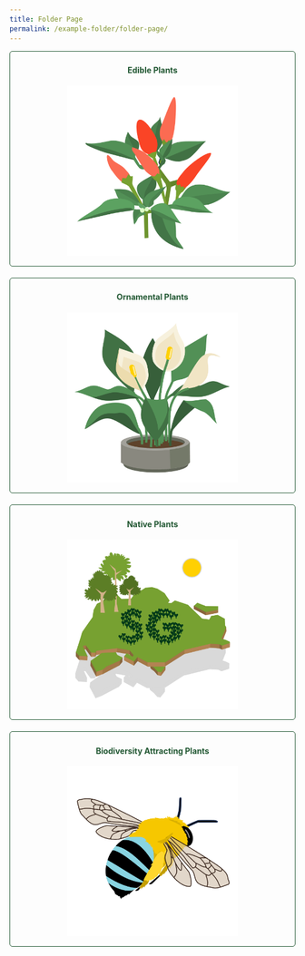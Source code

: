 ```yaml
---
title: Folder Page
permalink: /example-folder/folder-page/
---
```

<style>
	.wrapper {
		display: grid;
		grid-template-columns: repeat(auto-fit, minmax(275px, 1fr));
		grid-template-rows: auto-fit;
		column-gap: 20px;
		row-gap: 20px;
	}

	.box {
		border: solid 1px #215732 ;
		border-radius: 5px;
		padding: 5px 10px 15px 10px;
		text-align:center;
	}
	
	a:link.button, a:visited.button {
		text-decoration:none;
		color:#215732
	}
	
	a:hover.button {
	 background-color:	#DDCBA4;
	}
</style>

<div class="wrapper">
  <a class="button" href="/page-index/glossary/edible-plants/"><div class="box">
		<h4>Edible Plants</h4>
	     <img style="height:300px; width:300px" src="/images/Graphics/edibleplant_6oct.png"><br>
	</div></a>
	<a class="button" href="/page-index/glossary/ornamental-plants/"><div class="box">
		<h4>Ornamental Plants</h4>
	     <img style="height:300px; width:300px" src="/images/Graphics/ornamentalplant_6oct.png"><br>
	</div></a>
	<a class="button" href="/page-index/glossary/native-plants/"><div class="box">
		<h4>Native Plants</h4>
	     <img style="height:300px; width:300px" src="/images/Graphics/nativeplant_6oct.png"><br>
	</div></a>
	<a class="button" href="/page-index/glossary/biodiversity-attracting-plants/"><div class="box">
		<h4>Biodiversity Attracting Plants</h4>
	     <img style="height:300px; width:300px" src="/images/Graphics/biodivplant_6oct.png"><br>
	</div></a>
</div>
